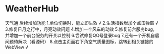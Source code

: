 # WeatherHub
天气通
后续增加功能
  1.单位切换时，能立即生效         √
  2.生活指数增加个点击弹窗         √
  3.修复日月之行中，月亮动效问题
  4.增加一个风车的动效
  5.修复前台服务bug，并增加一个前台服务的开关以控制
  6.尝试修复QQ号登录bug
  7.还有一个开机自启问题待解决（看源码）
  8.点击主页面右下角空气质量图标，跳转到相关链接的WebView      √